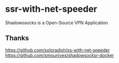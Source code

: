 # ssr-with-net-speeder
Shadowosocks is a Open-Source VPN Application

## Thanks
https://github.com/soloradish/ss-with-net-speeder
https://github.com/smounives/shadowsocksr-docker
